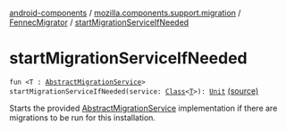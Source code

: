 [android-components](../../index.md) / [mozilla.components.support.migration](../index.md) / [FennecMigrator](index.md) / [startMigrationServiceIfNeeded](./start-migration-service-if-needed.md)

# startMigrationServiceIfNeeded

`fun <T : `[`AbstractMigrationService`](../-abstract-migration-service/index.md)`> startMigrationServiceIfNeeded(service: `[`Class`](https://developer.android.com/reference/java/lang/Class.html)`<`[`T`](start-migration-service-if-needed.md#T)`>): `[`Unit`](https://kotlinlang.org/api/latest/jvm/stdlib/kotlin/-unit/index.html) [(source)](https://github.com/mozilla-mobile/android-components/blob/master/components/support/migration/src/main/java/mozilla/components/support/migration/FennecMigrator.kt#L375)

Starts the provided [AbstractMigrationService](../-abstract-migration-service/index.md) implementation if there are migrations to be
run for this installation.

